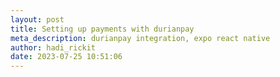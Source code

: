 ```yaml
---
layout: post
title: Setting up payments with durianpay
meta_description: durianpay integration, expo react native
author: hadi_rickit
date: 2023-07-25 10:51:06
---
```

